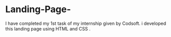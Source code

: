 # Landing-Page-
I have completed my 1st task of my internship given by Codsoft. i developed this landing page using HTML and CSS . 
